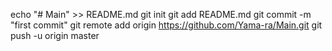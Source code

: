 echo "# Main" >> README.md
git init
git add README.md
git commit -m "first commit"
git remote add origin https://github.com/Yama-ra/Main.git
git push -u origin master
